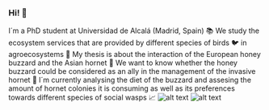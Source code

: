 ### Hi! 👋

I´m a PhD student at Universidad de Alcalá (Madrid, Spain) :books: We study the ecosystem services that are provided by different species of birds :bird: in agroecosystems :ear_of_rice: My thesis is about the interaction of the European honey buzzard and the Asian hornet :honeybee: We want to know whether the honey buzzard could be considered as an ally in the management of the invasive hornet :muscle: I´m currently analysing the diet of the buzzard and assesing the amount of hornet colonies it is consuming as well as its preferences towards different species of social wasps :chart_with_upwards_trend:
![alt text](https://github.com/jamoncillos/jamoncillos/blob/main/Abejero.png)
![alt text](https://giphy.com/gifs/hackernoon-hacker-noon-random-pixels-dxn6fRlTIShoeBr69N)
